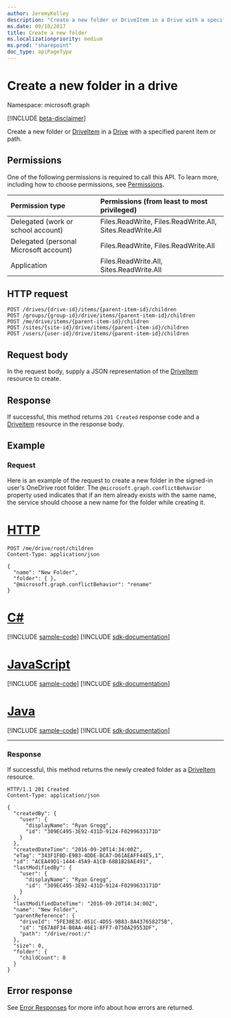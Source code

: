 ```yaml
---
author: JeremyKelley
description: "Create a new folder or DriveItem in a Drive with a specified parent item or path."
ms.date: 09/10/2017
title: Create a new folder
ms.localizationpriority: medium
ms.prod: "sharepoint"
doc_type: apiPageType
---
```

# Create a new folder in a drive

Namespace: microsoft.graph

[!INCLUDE [beta-disclaimer](../../includes/beta-disclaimer.md)]

Create a new folder or [DriveItem](../resources/driveitem.md) in a [Drive](../resources/drive.md) with a specified parent item or path.

## Permissions

One of the following permissions is required to call this API. To learn more, including how to choose permissions, see [Permissions](/graph/permissions-reference).

|Permission type      | Permissions (from least to most privileged)              |
|:--------------------|:---------------------------------------------------------|
|Delegated (work or school account) | Files.ReadWrite, Files.ReadWrite.All, Sites.ReadWrite.All    |
|Delegated (personal Microsoft account) | Files.ReadWrite, Files.ReadWrite.All    |
|Application | Files.ReadWrite.All, Sites.ReadWrite.All |

## HTTP request

<!-- { "blockType": "ignored" } -->

```http
POST /drives/{drive-id}/items/{parent-item-id}/children
POST /groups/{group-id}/drive/items/{parent-item-id}/children
POST /me/drive/items/{parent-item-id}/children
POST /sites/{site-id}/drive/items/{parent-item-id}/children
POST /users/{user-id}/drive/items/{parent-item-id}/children
```

## Request body

In the request body, supply a JSON representation of the [DriveItem](../resources/driveitem.md) resource to create.

## Response

If successful, this method returns `201 Created` response code and a [Driveitem](../resources/driveitem.md) resource in the response body.

## Example

### Request

Here is an example of the request to create a new folder in the signed-in user's OneDrive root folder.
The `@microsoft.graph.conflictBehavior` property used indicates that if an item already exists with the same name, the service should choose a new name for the folder while creating it.


# [HTTP](#tab/http)
<!-- { "blockType": "request", "name": "create-folder", "scopes": "files.readwrite" } -->

```http
POST /me/drive/root/children
Content-Type: application/json

{
  "name": "New Folder",
  "folder": { },
  "@microsoft.graph.conflictBehavior": "rename"
}
```

# [C#](#tab/csharp)
[!INCLUDE [sample-code](../includes/snippets/csharp/create-folder-csharp-snippets.md)]
[!INCLUDE [sdk-documentation](../includes/snippets/snippets-sdk-documentation-link.md)]

# [JavaScript](#tab/javascript)
[!INCLUDE [sample-code](../includes/snippets/javascript/create-folder-javascript-snippets.md)]
[!INCLUDE [sdk-documentation](../includes/snippets/snippets-sdk-documentation-link.md)]

# [Java](#tab/java)
[!INCLUDE [sample-code](../includes/snippets/java/create-folder-java-snippets.md)]
[!INCLUDE [sdk-documentation](../includes/snippets/snippets-sdk-documentation-link.md)]

---


### Response

If successful, this method returns the newly created folder as a [DriveItem][item-resource] resource.

<!-- { "blockType": "response", "@odata.type": "microsoft.graph.driveItem", "truncated": true } -->

```http
HTTP/1.1 201 Created
Content-Type: application/json

{
  "createdBy": {
    "user": {
      "displayName": "Ryan Gregg",
      "id": "309EC495-3E92-431D-9124-F0299633171D"
    }
  },
  "createdDateTime": "2016-09-20T14:34:00Z",
  "eTag": "343F1FBD-E9B3-4DDE-BCA7-D61AEAFF44E5,1",
  "id": "ACEA49D1-1444-45A9-A1CB-68B1B28AE491",
  "lastModifiedBy": {
    "user": {
      "displayName": "Ryan Gregg",
      "id": "309EC495-3E92-431D-9124-F0299633171D"
    }
  },
  "lastModifiedDateTime": "2016-09-20T14:34:00Z",
  "name": "New Folder",
  "parentReference": {
    "driveId": "5FE38E3C-051C-4D55-9B83-8A437658275B",
    "id": "E67A8F34-B0AA-46E1-8FF7-0750A29553DF",
    "path": "/drive/root:/"
  },
  "size": 0,
  "folder": {
    "childCount": 0
  }
}
```

## Error response

See [Error Responses][error-response] for more info about
how errors are returned.

[error-response]: /graph/errors
[item-resource]: ../resources/driveitem.md
[folder-facet]: ../resources/folder.md

<!--
{
  "type": "#page.annotation",
  "description": "Create a folder item in a drive.",
  "keywords": "create,folder,new item",
  "section": "documentation",
  "tocPath": "Items/Create folder",
  "suppressions": [
  ]
}
-->


